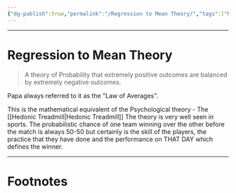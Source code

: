 ```yaml
---
{"dg-publish":true,"permalink":"/Regression to Mean Theory/","tags":["Mathematics"]}
---
```



---
# Regression to Mean Theory
> A theory of Probability that extremely positive outcomes are balanced by extremely negative outcomes.

Papa always referred to it as the "Law of Averages".

This is the mathematical equivalent of the Psychological theory - The [[Hedonic Treadmill\|Hedonic Treadmill]]
The theory is very well seen in sports. The probabilistic chance of one team winning over the other before the match is always 50-50 but certainly is the skill of the players, the practice that they have done and the performance on THAT DAY which defines the winner.

---
# Footnotes